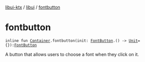 [libui-ktx](../index.md) / [libui](index.md) / [fontbutton](./fontbutton.md)

# fontbutton

`inline fun `[`Container`](-container/index.md)`.fontbutton(init: `[`FontButton`](-font-button/index.md)`.() -> `[`Unit`](https://kotlinlang.org/api/latest/jvm/stdlib/kotlin/-unit/index.html)` = {}): `[`FontButton`](-font-button/index.md)

A button that allows users to choose a font when they click on it.

